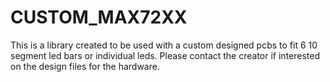 # CUSTOM_MAX72XX

This is a library created to be used with a custom designed pcbs to fit 6 10 segment led bars or individual leds. Please contact the creator if interested on the design files for the hardware.
